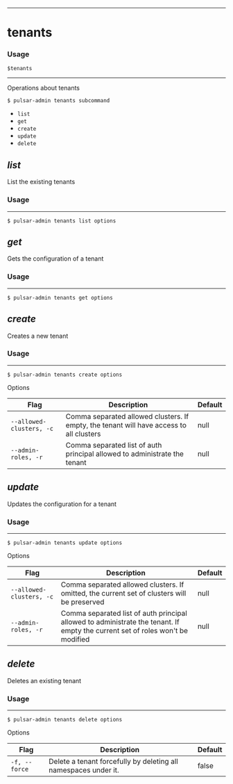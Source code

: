 ------------

# tenants

### Usage

`$tenants`

------------

Operations about tenants


```bdocs-tab:example_shell
$ pulsar-admin tenants subcommand
```

* `list`
* `get`
* `create`
* `update`
* `delete`


## <em>list</em>

List the existing tenants

### Usage

------------


```bdocs-tab:example_shell
$ pulsar-admin tenants list options
```



## <em>get</em>

Gets the configuration of a tenant

### Usage

------------


```bdocs-tab:example_shell
$ pulsar-admin tenants get options
```



## <em>create</em>

Creates a new tenant

### Usage

------------


```bdocs-tab:example_shell
$ pulsar-admin tenants create options
```

Options


|Flag|Description|Default|
|---|---|---|
| `--allowed-clusters, -c` | Comma separated allowed clusters. If empty, the tenant will have access to all clusters|null|
| `--admin-roles, -r` | Comma separated list of auth principal allowed to administrate the tenant|null|


## <em>update</em>

Updates the configuration for a tenant

### Usage

------------


```bdocs-tab:example_shell
$ pulsar-admin tenants update options
```

Options


|Flag|Description|Default|
|---|---|---|
| `--allowed-clusters, -c` | Comma separated allowed clusters. If omitted, the current set of clusters will be preserved|null|
| `--admin-roles, -r` | Comma separated list of auth principal allowed to administrate the tenant. If empty the current set of roles won't be modified|null|


## <em>delete</em>

Deletes an existing tenant

### Usage

------------


```bdocs-tab:example_shell
$ pulsar-admin tenants delete options
```

Options


|Flag|Description|Default|
|---|---|---|
| `-f, --force` | Delete a tenant forcefully by deleting all namespaces under it.|false|


